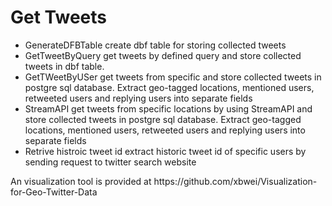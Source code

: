 <h1>Get Tweets</h1>

<ul>
<li>GenerateDFBTable create dbf table for storing collected tweets</li>
<li>GetTweetByQuery get tweets by defined query and store collected tweets in dbf table.</li>

<li>GetTWeetByUSer get tweets from specific and store collected tweets in  postgre sql database. Extract geo-tagged locations, mentioned users, retweeted users and replying users into separate fields</li>

<li>StreamAPI get tweets from specific locations by using StreamAPI and store collected tweets in  postgre sql database. Extract geo-tagged locations, mentioned users, retweeted users and replying users into separate fields</li>

<li>Retrive histroic tweet id extract historic tweet id of specific users by sending request to twitter search website</li>

</ul>
An visualization tool is provided at https://github.com/xbwei/Visualization-for-Geo-Twitter-Data

